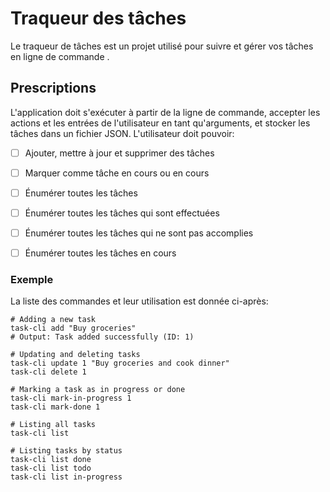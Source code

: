 # Traqueur des tâches

Le traqueur de tâches est un projet utilisé pour suivre et gérer vos tâches en ligne de commande .
&nbsp;
## Prescriptions

L'application doit s'exécuter à partir de la ligne de commande, accepter les actions et les entrées de l'utilisateur en tant qu'arguments, et stocker les tâches dans un fichier JSON. L'utilisateur doit pouvoir:

- [ ] Ajouter, mettre à jour et supprimer des tâches
- [ ] Marquer comme tâche en cours ou en cours
- [ ] Énumérer toutes les tâches
- [ ] Énumérer toutes les tâches qui sont effectuées
- [ ] Énumérer toutes les tâches qui ne sont pas accomplies
- [ ] Énumérer toutes les tâches en cours


### Exemple

La liste des commandes et leur utilisation est donnée ci-après:

```
# Adding a new task
task-cli add "Buy groceries"
# Output: Task added successfully (ID: 1)

# Updating and deleting tasks
task-cli update 1 "Buy groceries and cook dinner"
task-cli delete 1

# Marking a task as in progress or done
task-cli mark-in-progress 1
task-cli mark-done 1

# Listing all tasks
task-cli list

# Listing tasks by status
task-cli list done
task-cli list todo
task-cli list in-progress
```
